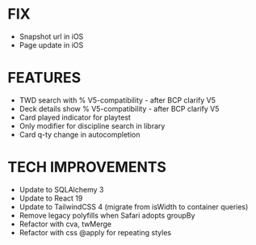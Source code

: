 # FIX
- Snapshot url in iOS
- Page update in iOS

# FEATURES
- TWD search with % V5-compatibility - after BCP clarify V5
- Deck details show % V5-compatibility - after BCP clarify V5
- Card played indicator for playtest
- Only modifier for discipline search in library
- Card q-ty change in autocompletion

# TECH IMPROVEMENTS
- Update to SQLAlchemy 3
- Update to React 19
- Update to TailwindCSS 4 (migrate from isWidth to container queries)
- Remove legacy polyfills when Safari adopts groupBy
- Refactor with cva, twMerge
- Refactor with css @apply for repeating styles
